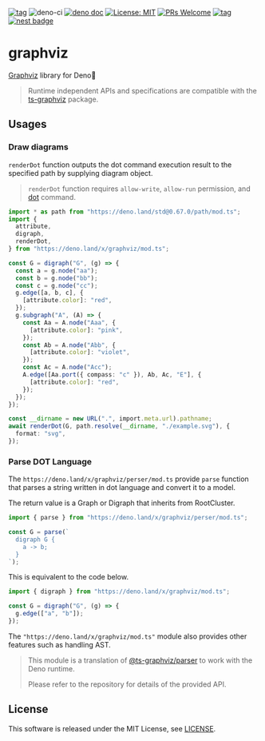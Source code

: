 [![tag](https://img.shields.io/github/tag/ts-graphviz/deno.svg)](https://github.com/ts-graphviz/deno)
![deno-ci](https://github.com/ts-graphviz/deno/workflows/deno-ci/badge.svg)
[![deno doc](https://doc.deno.land/badge.svg)](https://doc.deno.land/https/deno.land/x/graphviz/mod.ts)
[![License: MIT](https://img.shields.io/badge/License-MIT-yellow.svg)](https://opensource.org/licenses/MIT)
[![PRs Welcome](https://img.shields.io/badge/PRs-welcome-brightgreen.svg)](http://makeapullrequest.com)
[![tag](https://img.shields.io/badge/deno->=1.0.0-green.svg)](https://github.com/denoland/deno)
[![nest badge](https://nest.land/badge.svg)](https://nest.land/package/graphviz)

# graphviz

[Graphviz](https://graphviz.gitlab.io/) library for Deno🦕

> Runtime independent APIs and specifications are compatible with the
> [ts-graphviz](https://github.com/ts-graphviz/ts-graphviz) package.

## Usages

### Draw diagrams

`renderDot` function outputs the dot command execution result to the specified
path by supplying diagram object.

> `renderDot` function requires `allow-write`, `allow-run` permission, and
> [dot](https://graphviz.gitlab.io/) command.

```typescript
import * as path from "https://deno.land/std@0.67.0/path/mod.ts";
import {
  attribute,
  digraph,
  renderDot,
} from "https://deno.land/x/graphviz/mod.ts";

const G = digraph("G", (g) => {
  const a = g.node("aa");
  const b = g.node("bb");
  const c = g.node("cc");
  g.edge([a, b, c], {
    [attribute.color]: "red",
  });
  g.subgraph("A", (A) => {
    const Aa = A.node("Aaa", {
      [attribute.color]: "pink",
    });
    const Ab = A.node("Abb", {
      [attribute.color]: "violet",
    });
    const Ac = A.node("Acc");
    A.edge([Aa.port({ compass: "c" }), Ab, Ac, "E"], {
      [attribute.color]: "red",
    });
  });
});

const __dirname = new URL(".", import.meta.url).pathname;
await renderDot(G, path.resolve(__dirname, "./example.svg"), {
  format: "svg",
});
```

### Parse DOT Language

The `https://deno.land/x/graphviz/perser/mod.ts` provide `parse` function
that parses a string written in dot language and convert it to a model.

The return value is a Graph or Digraph that inherits from RootCluster.

```typescript
import { parse } from "https://deno.land/x/graphviz/perser/mod.ts";

const G = parse(`
  digraph G {
    a -> b;
  }
`);
```

This is equivalent to the code below.

```typescript
import { digraph } from "https://deno.land/x/graphviz/mod.ts";

const G = digraph("G", (g) => {
  g.edge(["a", "b"]);
});
```

The `"https://deno.land/x/graphviz/mod.ts"` module also provides other features such as handling AST.

> This module is a translation of [@ts-graphviz/parser](https://github.com/ts-graphviz/parser)
> to work with the Deno runtime.
>
> Please refer to the repository for details of the provided API.

## License

This software is released under the MIT License, see [LICENSE](./LICENSE).

